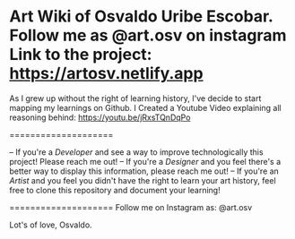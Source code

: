 Art Wiki of Osvaldo Uribe Escobar. Follow me as @art.osv on instagram
Link to the project: https://artosv.netlify.app
====================

As I grew up without the right of learning history, I've decide to start mapping my learnings on Github.
I Created a Youtube Video explaining all reasoning behind: https://youtu.be/jRxsTQnDqPo

====================

– If you're a *Developer* and see a way to improve technologically this project! Please reach me out!
– If you're a *Designer* and you feel there's a better way to display this information, please reach me out!
– If you're an *Artist* and you feel you didn't have the right to learn your art history, feel free to clone this repository and document your learning!

====================
Follow me on Instagram as: @art.osv

Lot's of love,
Osvaldo.